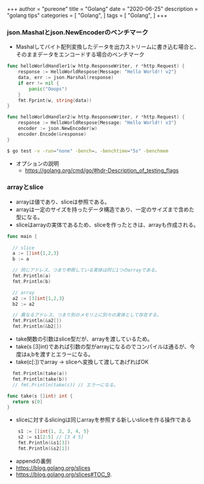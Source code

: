 +++
author = "pureone"
title = "Golang"
date = "2020-06-25"
description = "golang tips"
categories = [
  "Golang",
]
tags = [
    "Golang",
]
+++

### json.Mashalとjson.NewEncoderのベンチマーク
- Mashalしてバイト配列変換したデータを出力ストリームに書き込む場合と、そのままデータをエンコードする場合のベンチマーク
```go
func helloWorldHandler1(w http.ResponseWriter, r *http.Request) {
	response := HelloWorldRespose{Message: "Hello World!! v2"}
	data, err := json.Marshal(response)
	if err != nil {
		panic("Ooops")
	}
	fmt.Fprint(w, string(data))
}

func helloWorldHandler2(w http.ResponseWriter, r *http.Request) {
	response := HelloWorldRespose{Message: "Hello World!! v3"}
	encoder := json.NewEncoder(w)
	encoder.Encode(&response)
}
```

```bash
$ go test -v -run="none" -bench=. -benchtime="5s" -benchmem
```

- オプションの説明
  - https://golang.org/cmd/go/#hdr-Description_of_testing_flags

### arrayとslice
- arrayは値であり、sliceは参照である。
- arrayは一定のサイズを持ったデータ構造であり、一定のサイズまで含めた型になる。
- sliceはarrayの実体であるため、sliceを作ったときは、arrayも作成される。

```go
func main {
  
  // slice
  a := []int{1,2,3}
  b := a

  // 同じアドレス、つまり参照している実体は同じ1つのarrayである。
  fmt.Println(a)
  fmt.Println(b)

  // array
  a2 := [3]int{1,2,3}
  b2 := a2

  // 異なるアドレス、つまり別のメモリ上に別々の実体として存在する。
  fmt.Println(&a2[])
  fmt.Println(&b2[])
```

- take関数の引数はslice型だが、arrayを渡しているため。
- take(s [3]int)であれば引数の型がarrayになるのでコンパイルは通るが、今度はa,bを渡すとエラーになる。
- take(c[:])でarray -> sliceへ変換して渡してあげればOK

```go
  fmt.Println(take(a))
  fmt.Println(take(b))
  // fmt.Println(take(c)) // エラーになる。

func take(s []int) int {
  return s[0]
}
```

- sliceに対するslicingは同じarrayを参照する新しいsliceを作る操作である

```go
	s1 := []int{1, 2, 3, 4, 5}
	s2 := s1[2:5] // [3 4 5]
	fmt.Println(&s1[3])
	fmt.Println(&s2[1])
```

- appendの裏側
- https://blog.golang.org/slices
- https://blog.golang.org/slices#TOC_9.

